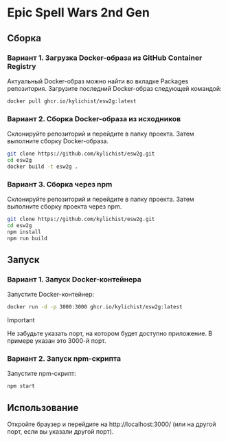 # Epic Spell Wars 2nd Gen

## Сборка

### Вариант 1. Загрузка Docker-образа из GitHub Container Registry

Актуальный Docker-образ можно найти во вкладке Packages репозитория.
Загрузите последний Docker-образ следующей командой:

```bash
docker pull ghcr.io/kylichist/esw2g:latest
```

### Вариант 2. Сборка Docker-образа из исходников

Склонируйте репозиторий и перейдите в папку проекта.
Затем выполните сборку Docker-образа.

```bash
git clone https://github.com/kylichist/esw2g.git
cd esw2g
docker build -t esw2g .
```

### Вариант 3. Сборка через npm

Склонируйте репозиторий и перейдите в папку проекта.
Затем выполните сборку проекта через npm.

```bash
git clone https://github.com/kylichist/esw2g.git
cd esw2g
npm install
npm run build
```

## Запуск

### Вариант 1. Запуск Docker-контейнера

Запустите Docker-контейнер:

```bash
docker run -d -p 3000:3000 ghcr.io/kylichist/esw2g:latest
```

> [!IMPORTANT]
> Не забудьте указать порт, на котором будет доступно приложение. В примере указан это 3000-й порт.

### Вариант 2. Запуск npm-скрипта

Запустите npm-скрипт:

```bash
npm start
```

## Использование

Откройте браузер и перейдите на http://localhost:3000/ (или на другой порт, если вы указали другой порт).
